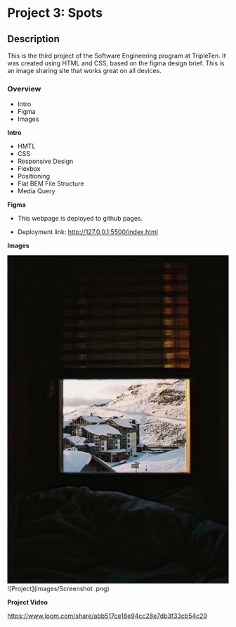 # Project 3: Spots

## Description 

This is the third project of the Software Engineering program at TripleTen. It was created using HTML and CSS, based on the figma design brief. This is an image sharing site that works great on all devices. 


### Overview  

* Intro  
* Figma  
* Images 
  
**Intro**

* HMTL 
* CSS
* Responsive Design
* Flexbox 
* Positioning
* Flat BEM File Structure
* Media Query
  
**Figma**  
  
- This webpage is deployed to github pages. 

* Deployment link: http://127.0.0.1:5500/index.html
  
**Images**  
  
![Val](images/1-photo-by-moritz-feldmann-from-pexels.jpg)
![Project](images/Screenshot .png)


**Project Video**

https://www.loom.com/share/abb517ce18e94cc28e7db3f33cb54c29

